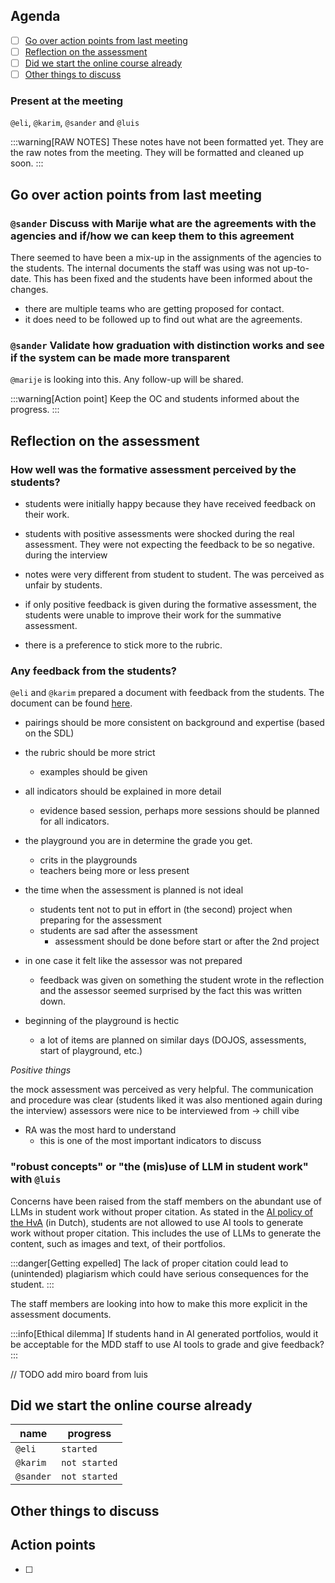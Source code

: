 ## Agenda

- [ ] [Go over action points from last meeting](#go-over-action-points-from-last-meeting)
- [ ] [Reflection on the assessment](#reflection-on-the-assessment)
- [ ] [Did we start the online course already](#did-we-start-the-online-course-already)
- [ ] [Other things to discuss](#other-things-to-discuss)

### Present at the meeting

`@eli`, `@karim`, `@sander` and `@luis`

:::warning[RAW NOTES]
These notes have not been formatted yet. They are the raw notes from the meeting. They will be formatted and cleaned up soon.
:::

## Go over action points from last meeting

### `@sander` Discuss with Marije what are the agreements with the agencies and if/how we can keep them to this agreement

There seemed to have been a mix-up in the assignments of the agencies to the students. The internal documents the staff was using was not up-to-date. This has been fixed and the students have been informed about the changes.

- there are multiple teams who are getting proposed for contact.
- it does need to be followed up to find out what are the agreements.

### `@sander` Validate how graduation with distinction works and see if the system can be made more transparent

`@marije` is looking into this. Any follow-up will be shared.

:::warning[Action point]
Keep the OC and students informed about the progress.
:::

## Reflection on the assessment

### How well was the formative assessment perceived by the students?

- students were initially happy because they have received feedback on their work.

- students with positive assessments were shocked during the real assessment. They were not expecting the feedback to be so negative. during the interview

- notes were very different from student to student. The was perceived as unfair by students.

- if only positive feedback is given during the formative assessment, the students were unable to improve their work for the summative assessment.

- there is a preference to stick more to the rubric.

### Any feedback from the students?

`@eli` and `@karim` prepared a document with feedback from the students. The document can be found [here](/files/Assessments_students-feedback.pdf).

- pairings should be more consistent on background and expertise (based on the SDL)

- the rubric should be more strict

  - examples should be given

- all indicators should be explained in more detail

  - evidence based session, perhaps more sessions should be planned for all indicators.

- the playground you are in determine the grade you get.

  - crits in the playgrounds
  - teachers being more or less present

- the time when the assessment is planned is not ideal

  - students tent not to put in effort in (the second) project when preparing for the assessment
  - students are sad after the assessment
    - assessment should be done before start or after the 2nd project

- in one case it felt like the assessor was not prepared

  - feedback was given on something the student wrote in the reflection and the assessor seemed surprised by the fact this was written down.

- beginning of the playground is hectic
  - a lot of items are planned on similar days (DOJOS, assessments, start of playground, etc.)

_Positive things_

the mock assessment was perceived as very helpful.
The communication and procedure was clear (students liked it was also mentioned again during the interview)
assessors were nice to be interviewed from -> chill vibe

- RA was the most hard to understand
  - this is one of the most important indicators to discuss

### "robust concepts" or "the (mis)use of LLM in student work" with `@luis`

Concerns have been raised from the staff members on the abundant use of LLMs in student work without proper citation. As stated in the [AI policy of the HvA](https://www.hva.nl/bibliotheek/ondersteuning/zoeken/bronnen-vermelden/ai-gegenereerde-content/ai-gegenereerde-content.html) (in Dutch), students are not allowed to use AI tools to generate work without proper citation. This includes the use of LLMs to generate the content, such as images and text, of their portfolios.

:::danger[Getting expelled]
The lack of proper citation could lead to (unintended) plagiarism which could have serious consequences for the student.
:::

The staff members are looking into how to make this more explicit in the assessment documents.

:::info[Ethical dilemma]
If students hand in AI generated portfolios, would it be acceptable for the MDD staff to use AI tools to grade and give feedback?
:::

// TODO add miro board from luis

## Did we start the online course already

| name      | progress      |
| --------- | ------------- |
| `@eli`    | `started`     |
| `@karim`  | `not started` |
| `@sander` | `not started` |

## Other things to discuss

## Action points

- [ ]
